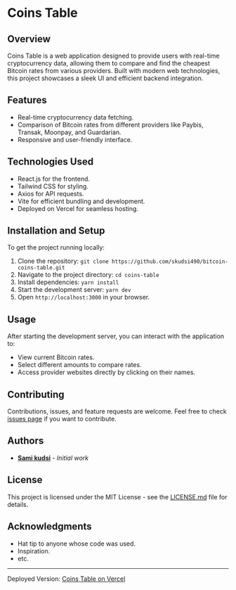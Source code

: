 # Coins Table

## Overview

Coins Table is a web application designed to provide users with real-time cryptocurrency data, allowing them to compare and find the cheapest Bitcoin rates from various providers. Built with modern web technologies, this project showcases a sleek UI and efficient backend integration.

## Features

- Real-time cryptocurrency data fetching.
- Comparison of Bitcoin rates from different providers like Paybis, Transak, Moonpay, and Guardarian.
- Responsive and user-friendly interface.

## Technologies Used

- React.js for the frontend.
- Tailwind CSS for styling.
- Axios for API requests.
- Vite for efficient bundling and development.
- Deployed on Vercel for seamless hosting.

## Installation and Setup

To get the project running locally:

1. Clone the repository: `git clone https://github.com/skudsi490/bitcoin-coins-table.git`
2. Navigate to the project directory: `cd coins-table`
3. Install dependencies: `yarn install`
4. Start the development server: `yarn dev`
5. Open `http://localhost:3000` in your browser.

## Usage

After starting the development server, you can interact with the application to:

- View current Bitcoin rates.
- Select different amounts to compare rates.
- Access provider websites directly by clicking on their names.

## Contributing

Contributions, issues, and feature requests are welcome. Feel free to check [issues page](https://github.com/skudsi490/bitcoin-coins-table.git/issues) if you want to contribute.

## Authors

- **[Sami kudsi](https://github.com/skudsi490/)** - _Initial work_

## License

This project is licensed under the MIT License - see the [LICENSE.md](LICENSE.md) file for details.

## Acknowledgments

- Hat tip to anyone whose code was used.
- Inspiration.
- etc.

---

Deployed Version: [Coins Table on Vercel](https://coins-table.vercel.app)
